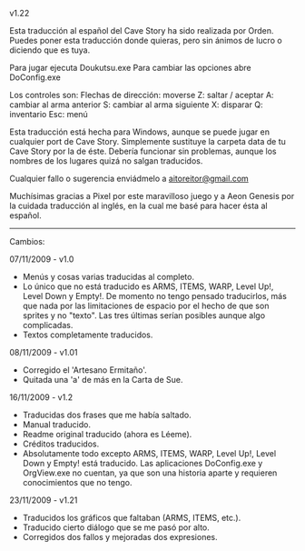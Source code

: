 v1.22

Esta traducción al español del Cave Story ha sido realizada por Orden.
Puedes poner esta  traducción donde quieras, pero sin ánimos de lucro o diciendo que es tuya.

Para jugar ejecuta Doukutsu.exe
Para cambiar las opciones abre DoConfig.exe

Los controles son:
Flechas de dirección: moverse
Z: saltar / aceptar
A: cambiar al arma anterior
S: cambiar al arma siguiente
X: disparar
Q: inventario
Esc: menú

Esta traducción está hecha para Windows, aunque se puede jugar en cualquier port de Cave Story. Simplemente sustituye la carpeta data de tu Cave Story por la de éste. Debería funcionar sin problemas, aunque los nombres de los lugares quizá no salgan traducidos.

Cualquier fallo o sugerencia enviádmelo a aitoreitor@gmail.com

Muchísimas gracias a Pixel por este maravilloso juego y a Aeon Genesis por la cuidada traducción al inglés, en la cual me basé para hacer ésta al español.

----------------------

Cambios:

07/11/2009 - v1.0
- Menús y cosas varias traducidas al completo.
- Lo único que no está traducido es ARMS, ITEMS, WARP, Level Up!, Level Down y Empty!. De momento no tengo pensado traducirlos, más que nada por las limitaciones de espacio por el hecho de que son sprites y no "texto". Las tres últimas serían posibles aunque algo complicadas.
- Textos completamente traducidos.

08/11/2009 - v1.01
- Corregido el 'Artesano Ermitaño'.
- Quitada una 'a' de más en la Carta de Sue.

16/11/2009 - v1.2
- Traducidas dos frases que me había saltado.
- Manual traducido.
- Readme original traducido (ahora es Léeme).
- Créditos traducidos.
- Absolutamente todo excepto ARMS, ITEMS, WARP, Level Up!, Level Down y Empty! está traducido. Las aplicaciones DoConfig.exe y OrgView.exe no cuentan, ya que son una historia aparte y requieren conocimientos que no tengo.

23/11/2009 - v1.21
- Traducidos los gráficos que faltaban (ARMS, ITEMS, etc.).
- Traducido cierto diálogo que se me pasó por alto.
- Corregidos dos fallos y mejoradas dos expresiones.

